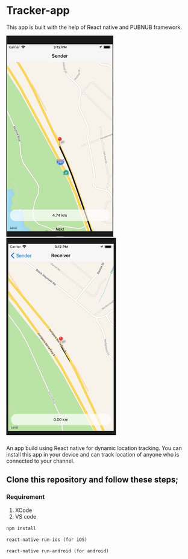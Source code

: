 # Tracker-app
This app is built with the help of React native and PUBNUB framework.

![alt tag](assets/Sender.png)
![alt tag](assets/Receiver.png)


###
An app build using React native for dynamic location tracking. You can install this app in your device and can track location of anyone who is connected to your channel.


## Clone this repository and follow these steps;

### Requirement 
1. XCode 
2. VS code

```
npm install
```

```
react-native run-ios (for iOS)
```

```
react-native run-android (for android)
```
